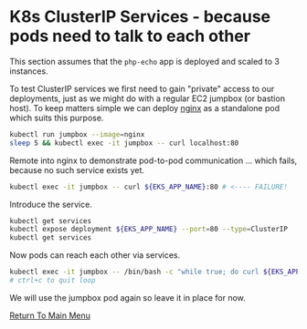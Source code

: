 # K8s ClusterIP Services - because pods need to talk to each other

This section assumes that the `php-echo` app is deployed and scaled to 3 instances.

To test ClusterIP services we first need to gain "private" access to our deployments, just as we might do with a regular EC2 jumpbox (or bastion host).
To keep matters simple we can deploy [nginx](https://www.nginx.com) as a standalone pod which suits this purpose.
```bash
kubectl run jumpbox --image=nginx
sleep 5 && kubectl exec -it jumpbox -- curl localhost:80
```

Remote into nginx to demonstrate pod-to-pod communication ... which fails, because no such service exists yet.
```bash
kubectl exec -it jumpbox -- curl ${EKS_APP_NAME}:80 # <---- FAILURE!
```

Introduce the service.
```bash
kubectl get services
kubectl expose deployment ${EKS_APP_NAME} --port=80 --type=ClusterIP
kubectl get services
```

Now pods can reach each other via services.
```bash
kubectl exec -it jumpbox -- /bin/bash -c "while true; do curl ${EKS_APP_NAME}:80; done"
# ctrl+c to quit loop
```

We will use the jumpbox pod again so leave it in place for now.

[Return To Main Menu](/README.md)
